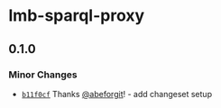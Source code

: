 # lmb-sparql-proxy

## 0.1.0

### Minor Changes

- [`b11f0cf`](https://github.com/lblod/vendor-proxy-service/commit/b11f0cf9fb7fbe3674044c70f12d9da6469a2bae) Thanks [@abeforgit](https://github.com/abeforgit)! - add changeset setup
